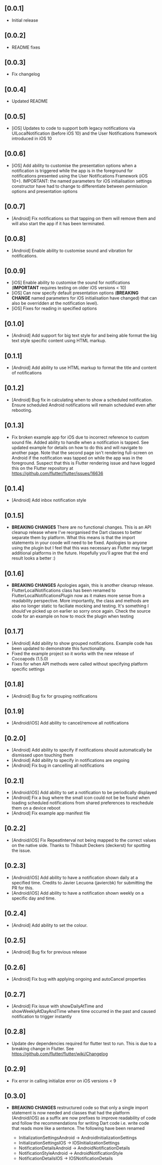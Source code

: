 ## [0.0.1]

*  Initial release

## [0.0.2]

* README fixes

## [0.0.3]

* Fix changelog

## [0.0.4]

* Updated README

## [0.0.5]

* [iOS] Updates to code to support both legacy notifications via UILocalNotification (before iOS 10) and the User Notifications framework introduced in iOS 10

## [0.0.6]

* [iOS] Add ability to customise the presentation options when a notification is triggered while the app is in the foreground for notifications presented using the User Notifications Framework (iOS 10+). IMPORTANT: the named parameters for iOS initialisation settings constructor have had to change to differentiate between permission options and presentation options

## [0.0.7]

* [Android] Fix notifications so that tapping on them will remove them and will also start the app if it has been terminated.

## [0.0.8]

* [Android] Enable ability to customise sound and vibration for notifications.

## [0.0.9]

* [iOS] Enable ability to customise the sound for notifications (**IMPORTANT** requires testing on older iOS versions < 10)
* [iOS] Can now specify default presentation options (**BREAKING CHANGE** named parameters for iOS initialisation have changed) that can also be overridden at the notification level).
* [iOS] Fixes for reading in specified options

## [0.1.0]

* [Android] Add support for big text style for and being able format the big text style specific content using HTML markup.

## [0.1.1]

* [Android] Add ability to use HTML markup to format the title and content of notifications


## [0.1.2]

* [Android] Bug fix in calculating when to show a scheduled  notification. Ensure scheduled Android notifications will remain scheduled even after rebooting.

## [0.1.3]

* Fix broken example app for iOS due to incorrect reference to custom sound file. Added ability to handle when a notification is tapped. See updated example for details on how to do this and will navigate to another page. Note that the second page isn't rendering full-screen on Android if the notification was tapped on while the app was in the foreground. Suspect that this is Flutter rendering issue and have logged this on the Flutter repository at https://github.com/flutter/flutter/issues/16636

## [0.1.4]

* [Android] Add inbox notification style

## [0.1.5]

* **BREAKING CHANGES** There are no functional changes. This is an API cleanup release where I've reorganised the Dart classes to better separate them by platform. What this means is that the import statements in your coode will need to be fixed. Apologies to anyone using the plugin but I feel that this was necessary as Flutter may target additional platforms in the future. Hopefully you'll agree that the end result looks a better :)

## [0.1.6]

* **BREAKING CHANGES** Apologies again, this is another cleanup release. FlutterLocalNotifications class has been renamed to FlutterLocalNotificationsPlugin now as it makes more sense from a readability perspective. More importantly, the class and methods are also no longer static to faciliate mocking and testing. It's something I should've picked up on earlier so sorry once again. Check the source code for an example on how to mock the plugin when testing

## [0.1.7]

* [Android] Add ability to show grouped notifications. Example code has been updated to demonstrate this functionality.
* Fixed the example project so it works with the new release of Cocoapods (1.5.0)
* Fixes for when API methods were called without specifying platform specific settings

## [0.1.8]

* [Android] Bug fix for grouping notifications

## [0.1.9]

* [Android/iOS] Add ability to cancel/remove all notifications

## [0.2.0]

* [Android] Add ability to specify if notifications should automatically be dismissed upon touching them
* [Android] Add ability to specify in notifications are ongoing
* [Android] Fix bug in cancelling all notifications

## [0.2.1]

* [Android/iOS] Add ability to set a notification to be periodically displayed
* [Android] Fix a bug where the small icon could not be be found when loading scheduled notifications from shared preferences to reschedule them on a device reboot
* [Android] Fix example app manifest file

## [0.2.2]

* [Android/iOS] Fix RepeatInterval not being mapped to the correct values on the native side. Thanks to Thibault Deckers (deckerst) for spotting the issue.

## [0.2.3]

* [Android/iOS] Add ability to have a notification shown daily at a specified time. Credits to Javier Lecuona (javiercbk) for submitting the PR for this.
* [Android/iOS] Add ability to have a notification shown weekly on a specific day and time.

## [0.2.4]

* [Android] Add ability to set the colour.

## [0.2.5]

* [Android] Bug fix for previous release

## [0.2.6]

* [Android] Fix bug with applying ongoing and autoCancel properties

## [0.2.7]

* [Android] Fix issue with showDailyAtTime and showWeeklyAtDayAndTime where time occurred in the past and caused notification to trigger instantly

## [0.2.8]

* Update dev dependencies required for flutter test to run. This is due to a breaking change in Flutter. See https://github.com/flutter/flutter/wiki/Changelog

## [0.2.9]

* Fix error in calling initialize error on iOS versions < 9

## [0.3.0]

* **BREAKING CHANGES** restructured code so that only a single import statement is now needed and classes that had the platform (Android/iOS) as a suffix are now prefixes to improve readability of code and follow the recommendations for writing Dart code i.e. write code that reads more like a sentence. The following have been renamed

    * InitializationSettingsAndroid -> AndroidInitializationSettings
    * InitializationSettingsIOS -> IOSInitializationSettings
    * NotificationDetailsAndroid -> AndroidNotificationDetails
    * NotificationStyleAndroid -> AndroidNotificationStyle
    * NotificationDetailsIOS -> IOSNotificationDetails


